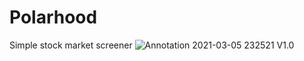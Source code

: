 # Polarhood
Simple stock market screener
![Annotation 2021-03-05 232521](https://user-images.githubusercontent.com/52967830/110175429-66899f00-7e0a-11eb-9a43-3ab06839b64c.png)
V1.0
